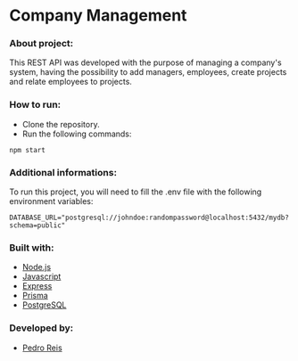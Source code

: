 # Company Management
### About project:
This REST API was developed with the purpose of managing a company's system, having the possibility to add managers, employees, create projects and relate employees to projects.
### How to run:
- Clone the repository.
- Run the following commands:
```
npm start
```
### Additional informations:
To run this project, you will need to fill the .env file with the following environment variables:
```
DATABASE_URL="postgresql://johndoe:randompassword@localhost:5432/mydb?schema=public"
```
### Built with:
- [Node.js](https://nodejs.org/en/)
- [Javascript](https://developer.mozilla.org/pt-BR/docs/Web/JavaScript)
- [Express](https://expressjs.com/pt-br/)
- [Prisma](https://www.prisma.io/)
- [PostgreSQL](https://www.postgresql.org/)
### Developed by:
- [Pedro Reis](https://www.linkedin.com/in/pedroreisalves/)

